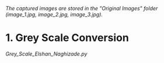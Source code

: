 _The captured images are stored in the "Original Images" folder (image_1.jpg, image_2.jpg, image_3.jpg)._

# 1. Grey Scale Conversion
_Grey_Scale_Elshan_Naghizade.py_

